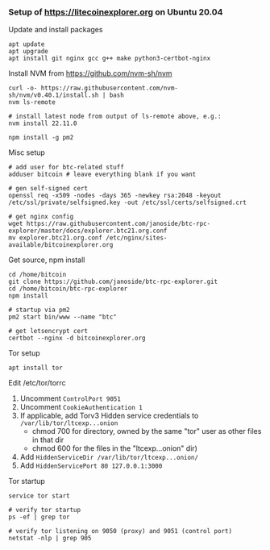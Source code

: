 ### Setup of https://litecoinexplorer.org on Ubuntu 20.04

Update and install packages

    apt update
    apt upgrade
    apt install git nginx gcc g++ make python3-certbot-nginx
    
Install NVM from https://github.com/nvm-sh/nvm

    curl -o- https://raw.githubusercontent.com/nvm-sh/nvm/v0.40.1/install.sh | bash
    nvm ls-remote
    
    # install latest node from output of ls-remote above, e.g.:
    nvm install 22.11.0 
    
    npm install -g pm2
    
Misc setup

    # add user for btc-related stuff
    adduser bitcoin # leave everything blank if you want
    
    # gen self-signed cert
    openssl req -x509 -nodes -days 365 -newkey rsa:2048 -keyout /etc/ssl/private/selfsigned.key -out /etc/ssl/certs/selfsigned.crt
    
    # get nginx config
    wget https://raw.githubusercontent.com/janoside/btc-rpc-explorer/master/docs/explorer.btc21.org.conf
    mv explorer.btc21.org.conf /etc/nginx/sites-available/bitcoinexplorer.org

Get source, npm install

    cd /home/bitcoin
    git clone https://github.com/janoside/btc-rpc-explorer.git
    cd /home/bitcoin/btc-rpc-explorer
    npm install
    
    # startup via pm2
    pm2 start bin/www --name "btc"
    
    # get letsencrypt cert
    certbot --nginx -d bitcoinexplorer.org
    
Tor setup

    apt install tor
    
Edit /etc/tor/torrc

1. Uncomment `ControlPort 9051`
2. Uncomment `CookieAuthentication 1`
3. If applicable, add Torv3 Hidden service credentials to `/var/lib/tor/ltcexp...onion`
    * chmod 700 for directory, owned by the same "tor" user as other files in that dir
    * chmod 600 for the files in the "ltcexp...onion" dir)
5. Add `HiddenServiceDir /var/lib/tor/ltcexp...onion/`
6. Add `HiddenServicePort 80 127.0.0.1:3000`


Tor startup

    service tor start
    
    # verify tor startup
    ps -ef | grep tor
    
    # verify tor listening on 9050 (proxy) and 9051 (control port)
    netstat -nlp | grep 905
    

